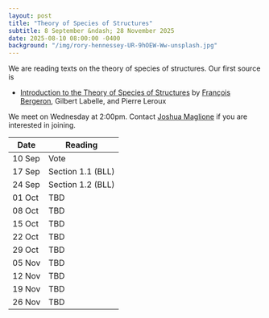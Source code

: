 ```yaml
---
layout: post
title: "Theory of Species of Structures"
subtitle: 8 September &ndash; 28 November 2025
date: 2025-08-10 08:00:00 -0400
background: "/img/rory-hennessey-UR-9hOEW-Ww-unsplash.jpg"
---
```


We are reading texts on the theory of species of structures. Our first source is
- [Introduction to the Theory of Species of Structures](https://bergeron.math.uqam.ca/wp-content/uploads/2013/11/book.pdf) by [François Bergeron](https://bergeron.math.uqam.ca/), Gilbert Labelle, and Pierre Leroux

We meet on Wednesday at 2:00pm. Contact [Joshua Maglione](mailto:joshua.maglione@universityofgalway.ie) if you are interested in joining.

| Date   | Reading                 | 
| ------ | ----------------------- | 
| 10 Sep | Vote | 
| 17 Sep | Section 1.1 (BLL) |
| 24 Sep | Section 1.2 (BLL) |
| 01 Oct | TBD |
| 08 Oct | TBD |
| 15 Oct | TBD |
| 22 Oct | TBD |
| 29 Oct | TBD |
| 05 Nov | TBD |
| 12 Nov | TBD | 
| 19 Nov | TBD | 
| 26 Nov | TBD | 
